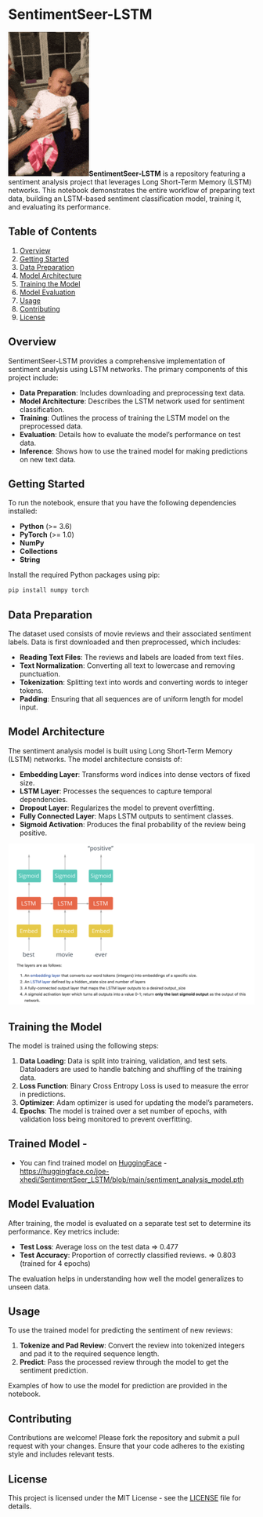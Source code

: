 # SentimentSeer-LSTM
![sad-happy-sad](/images/sadbabyhappybay.gif)**SentimentSeer-LSTM** is a repository featuring a sentiment analysis project that leverages Long Short-Term Memory (LSTM) networks. This notebook demonstrates the entire workflow of preparing text data, building an LSTM-based sentiment classification model, training it, and evaluating its performance.

## Table of Contents

1. [Overview](#overview)
2. [Getting Started](#getting-started)
3. [Data Preparation](#data-preparation)
4. [Model Architecture](#model-architecture)
5. [Training the Model](#training-the-model)
6. [Model Evaluation](#model-evaluation)
7. [Usage](#usage)
8. [Contributing](#contributing)
9. [License](#license)

## Overview

SentimentSeer-LSTM provides a comprehensive implementation of sentiment analysis using LSTM networks. The primary components of this project include:

- **Data Preparation**: Includes downloading and preprocessing text data.
- **Model Architecture**: Describes the LSTM network used for sentiment classification.
- **Training**: Outlines the process of training the LSTM model on the preprocessed data.
- **Evaluation**: Details how to evaluate the model’s performance on test data.
- **Inference**: Shows how to use the trained model for making predictions on new text data.

## Getting Started

To run the notebook, ensure that you have the following dependencies installed:

- **Python** (>= 3.6)
- **PyTorch** (>= 1.0)
- **NumPy**
- **Collections**
- **String**

Install the required Python packages using pip:

```sh
pip install numpy torch
```

## Data Preparation

The dataset used consists of movie reviews and their associated sentiment labels. Data is first downloaded and then preprocessed, which includes:

- **Reading Text Files**: The reviews and labels are loaded from text files.
- **Text Normalization**: Converting all text to lowercase and removing punctuation.
- **Tokenization**: Splitting text into words and converting words to integer tokens.
- **Padding**: Ensuring that all sequences are of uniform length for model input.

## Model Architecture

The sentiment analysis model is built using Long Short-Term Memory (LSTM) networks. The model architecture consists of:

- **Embedding Layer**: Transforms word indices into dense vectors of fixed size.
- **LSTM Layer**: Processes the sequences to capture temporal dependencies.
- **Dropout Layer**: Regularizes the model to prevent overfitting.
- **Fully Connected Layer**: Maps LSTM outputs to sentiment classes.
- **Sigmoid Activation**: Produces the final probability of the review being positive.

![Rnn_Arch](/images/RNN_arch.png)

## Training the Model

The model is trained using the following steps:

1. **Data Loading**: Data is split into training, validation, and test sets. Dataloaders are used to handle batching and shuffling of the training data.
2. **Loss Function**: Binary Cross Entropy Loss is used to measure the error in predictions.
3. **Optimizer**: Adam optimizer is used for updating the model’s parameters.
4. **Epochs**: The model is trained over a set number of epochs, with validation loss being monitored to prevent overfitting.

## Trained Model -

- You can find trained model on [HuggingFace](https://huggingface.co/joe-xhedi) - https://huggingface.co/joe-xhedi/SentimentSeer_LSTM/blob/main/sentiment_analysis_model.pth

## Model Evaluation

After training, the model is evaluated on a separate test set to determine its performance. Key metrics include:

- **Test Loss**: Average loss on the test data => 0.477
- **Test Accuracy**: Proportion of correctly classified reviews. => 0.803 (trained for 4 epochs)

The evaluation helps in understanding how well the model generalizes to unseen data.

## Usage

To use the trained model for predicting the sentiment of new reviews:

1. **Tokenize and Pad Review**: Convert the review into tokenized integers and pad it to the required sequence length.
2. **Predict**: Pass the processed review through the model to get the sentiment prediction.

Examples of how to use the model for prediction are provided in the notebook.

## Contributing

Contributions are welcome! Please fork the repository and submit a pull request with your changes. Ensure that your code adheres to the existing style and includes relevant tests.

## License

This project is licensed under the MIT License - see the [LICENSE](LICENSE) file for details.
